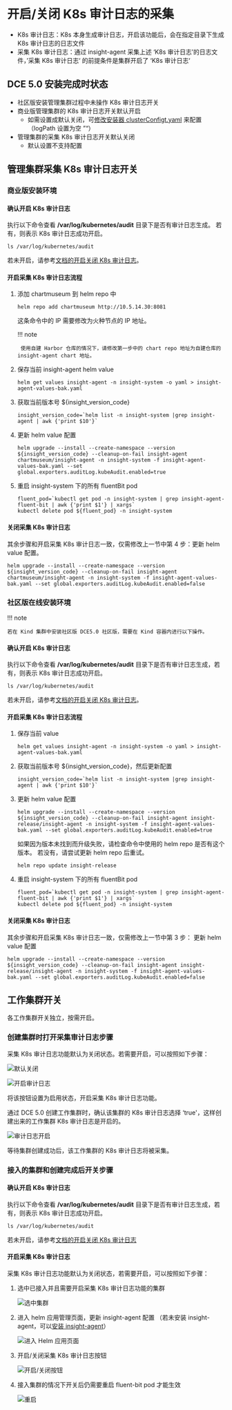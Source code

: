 # 开启/关闭 K8s 审计日志的采集

- K8s 审计日志：K8s 本身生成审计日志，开启该功能后，会在指定目录下生成 K8s 审计日志的日志文件
- 采集 K8s 审计日志：通过 insight-agent 采集上述 ‘K8s 审计日志’的日志文件，’采集 K8s 审计日志‘ 的前提条件是集群开启了 ‘K8s 审计日志‘

## DCE 5.0 安装完成时状态

- 社区版安装管理集群过程中未操作 K8s 审计日志开关
- 商业版管理集群的 K8s 审计日志开关默认开启
    - 如需设置成默认关闭，可[修改安装器 clusterConfigt.yaml](../../../install/commercial/cluster-config.md) 来配置（logPath 设置为空 ”“）
- 管理集群的采集 K8s 审计日志开关默认关闭
    - 默认设置不支持配置

## 管理集群采集 K8s 审计日志开关

### 商业版安装环境

#### 确认开启 K8s 审计日志

执行以下命令查看 __/var/log/kubernetes/audit__ 目录下是否有审计日志生成。
若有，则表示 K8s 审计日志成功开启。

```shell
ls /var/log/kubernetes/audit
```

若未开启，请参考[文档的开启关闭 K8s 审计日志](open-k8s-audit.md)。

#### 开启采集 K8s 审计日志流程

1. 添加 chartmuseum 到 helm repo 中

    ```shell
    helm repo add chartmuseum http://10.5.14.30:8081
    ```

    这条命令中的 IP 需要修改为火种节点的 IP 地址。

    !!! note

        使用自建 Harbor 仓库的情况下，请修改第一步中的 chart repo 地址为自建仓库的 insight-agent chart 地址。

2. 保存当前 insight-agent helm value

    ```shell
    helm get values insight-agent -n insight-system -o yaml > insight-agent-values-bak.yaml
    ```

3. 获取当前版本号 ${insight_version_code}

    ```shell
    insight_version_code=`helm list -n insight-system |grep insight-agent | awk {'print $10'}`
    ```

4. 更新 helm value 配置

    ```shell
    helm upgrade --install --create-namespace --version ${insight_version_code} --cleanup-on-fail insight-agent chartmuseum/insight-agent -n insight-system -f insight-agent-values-bak.yaml --set global.exporters.auditLog.kubeAudit.enabled=true
    ```

5. 重启 insight-system 下的所有 fluentBit pod

    ```shell
    fluent_pod=`kubectl get pod -n insight-system | grep insight-agent-fluent-bit | awk {'print $1'} | xargs`
    kubectl delete pod ${fluent_pod} -n insight-system
    ```

#### 关闭采集 K8s 审计日志

其余步骤和开启采集 K8s 审计日志一致，仅需修改上一节中第 4 步：更新 helm value 配置。

```shell
helm upgrade --install --create-namespace --version ${insight_version_code} --cleanup-on-fail insight-agent chartmuseum/insight-agent -n insight-system -f insight-agent-values-bak.yaml --set global.exporters.auditLog.kubeAudit.enabled=false
```

### 社区版在线安装环境

!!! note

    若在 Kind 集群中安装社区版 DCE5.0 社区版，需要在 Kind 容器内进行以下操作。

#### 确认开启 K8s 审计日志

执行以下命令查看 __/var/log/kubernetes/audit__ 目录下是否有审计日志生成，若有，则表示 K8s 审计日志成功开启。

```shell
ls /var/log/kubernetes/audit
```

若未开启，请参考[文档的开启关闭 K8s 审计日志](open-k8s-audit.md)。

#### 开启采集 K8s 审计日志流程

1. 保存当前 value

    ```shell
    helm get values insight-agent -n insight-system -o yaml > insight-agent-values-bak.yaml
    ```

2. 获取当前版本号 ${insight_version_code}，然后更新配置

    ```shell
    insight_version_code=`helm list -n insight-system |grep insight-agent | awk {'print $10'}`
    ```

3. 更新 helm value 配置

    ```shell
    helm upgrade --install --create-namespace --version ${insight_version_code} --cleanup-on-fail insight-agent insight-release/insight-agent -n insight-system -f insight-agent-values-bak.yaml --set global.exporters.auditLog.kubeAudit.enabled=true
    ```

    如果因为版本未找到而升级失败，请检查命令中使用的 helm repo 是否有这个版本。
    若没有，请尝试更新 helm repo 后重试。

    ```shell
    helm repo update insight-release
    ```

4. 重启 insight-system 下的所有 fluentBit pod

    ```shell
    fluent_pod=`kubectl get pod -n insight-system | grep insight-agent-fluent-bit | awk {'print $1'} | xargs`
    kubectl delete pod ${fluent_pod} -n insight-system
    ```

#### 关闭采集 K8s 审计日志

其余步骤和开启采集 K8s 审计日志一致，仅需修改上一节中第 3 步：
更新 helm value 配置

```shell
helm upgrade --install --create-namespace --version ${insight_version_code} --cleanup-on-fail insight-agent insight-release/insight-agent -n insight-system -f insight-agent-values-bak.yaml --set global.exporters.auditLog.kubeAudit.enabled=false
```

## 工作集群开关

各工作集群开关独立，按需开启。

### 创建集群时打开采集审计日志步骤

采集 K8s 审计日志功能默认为关闭状态。若需要开启，可以按照如下步骤：

![默认关闭](https://docs.daocloud.io/daocloud-docs-images/docs/ghippo/images/worker01.png)

![开启审计日志](https://docs.daocloud.io/daocloud-docs-images/docs/ghippo/images/worker02.png)

将该按钮设置为启用状态，开启采集 K8s 审计日志功能。

通过 DCE 5.0 创建工作集群时，确认该集群的 K8s 审计日志选择 ‘true'，这样创建出来的工作集群 K8s 审计日志是开启的。

![审计日志开启](https://docs.daocloud.io/daocloud-docs-images/docs/ghippo/images/worker03.png)

等待集群创建成功后，该工作集群的 K8s 审计日志将被采集。

### 接入的集群和创建完成后开关步骤

#### 确认开启 K8s 审计日志

执行以下命令查看 __/var/log/kubernetes/audit__ 目录下是否有审计日志生成，若有，则表示 K8s 审计日志成功开启。

```shell
ls /var/log/kubernetes/audit
```

若未开启，请参考[文档的开启关闭 K8s 审计日志](open-k8s-audit.md)

#### 开启采集 K8s 审计日志

采集 K8s 审计日志功能默认为关闭状态，若需要开启，可以按照如下步骤：

1. 选中已接入并且需要开启采集 K8s 审计日志功能的集群

    ![选中集群](https://docs.daocloud.io/daocloud-docs-images/docs/ghippo/images/worker04.png)

2. 进入 helm 应用管理页面，更新 insight-agent 配置
   （若未安装 insight-agent，可以[安装 insight-agent](../../../insight/quickstart/install/install-agent.md)）

    ![进入 Helm 应用页面](https://docs.daocloud.io/daocloud-docs-images/docs/ghippo/images/worker05.png)

3. 开启/关闭采集 K8s 审计日志按钮

    ![开启/关闭按钮](https://docs.daocloud.io/daocloud-docs-images/docs/ghippo/images/worker06.png)

4. 接入集群的情况下开关后仍需要重启 fluent-bit pod 才能生效

    ![重启](https://docs.daocloud.io/daocloud-docs-images/docs/ghippo/images/worker07.png)
